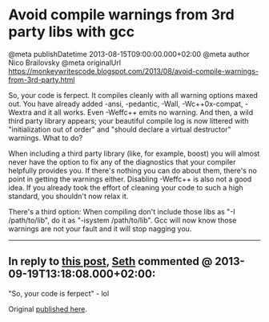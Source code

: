 # Avoid compile warnings from 3rd party libs with gcc

@meta publishDatetime 2013-08-15T09:00:00.000+02:00
@meta author Nico Brailovsky
@meta originalUrl https://monkeywritescode.blogspot.com/2013/08/avoid-compile-warnings-from-3rd-party.html

So, your code is ferpect. It compiles cleanly with all warning options maxed out. You have already added -ansi, -pedantic, -Wall, -Wc++0x-compat, -Wextra and it all works. Even -Weffc++ emits no warning. And then, a wild third party library appears; your beautiful compile log is now littered with "initialization out of order" and "should declare a virtual destructor" warnings. What to do?

When including a third party library (like, for example, boost) you will almost never have the option to fix any of the diagnostics that your compiler helpfully provides you. If there's nothing you can do about them, there's no point in getting the warnings either. Disabling -Weffc++ is also not a good idea. If you already took the effort of cleaning your code to such a high standard, you shouldn't now relax it.

There's a third option: When compiling don't include those libs as "-I /path/to/lib", do it as "-isystem /path/to/lib". Gcc will now know those warnings are not your fault and it will stop nagging you.


---
## In reply to [this post](), [Seth]() commented @ 2013-09-19T13:18:08.000+02:00:

"So, your code is ferpect" - lol

Original [published here](/blog_md/2013/0815_Avoidcompilewarningsfrom3rdpartylibswithgcc.md).
